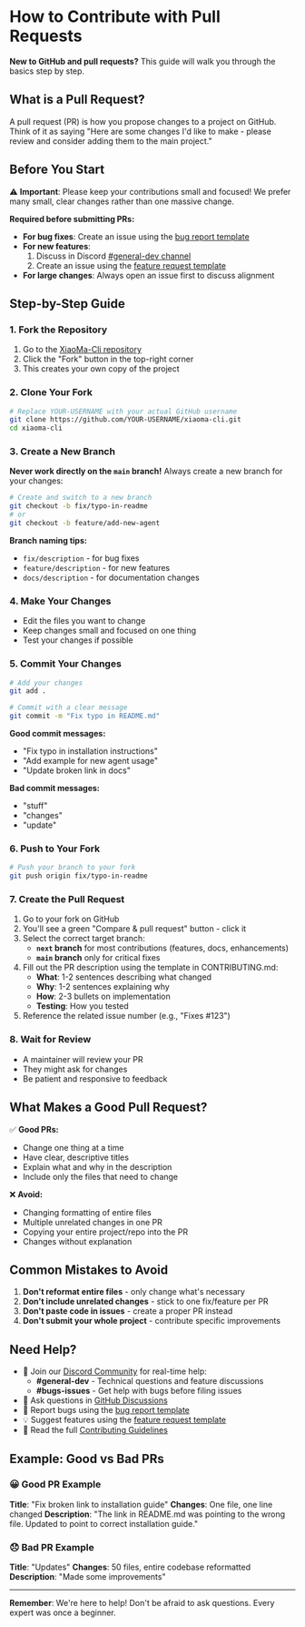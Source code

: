 # How to Contribute with Pull Requests

**New to GitHub and pull requests?** This guide will walk you through the basics step by step.

## What is a Pull Request?

A pull request (PR) is how you propose changes to a project on GitHub. Think of it as saying "Here are some changes I'd like to make - please review and consider adding them to the main project."

## Before You Start

⚠️ **Important**: Please keep your contributions small and focused! We prefer many small, clear changes rather than one massive change.

**Required before submitting PRs:**

- **For bug fixes**: Create an issue using the [bug report template](https://github.com/zqyl-xiaoma/xiaoma-cli-release/issues/new?template=bug_report.md)
- **For new features**:
  1. Discuss in Discord [#general-dev channel](https://discord.gg/gk8jAdXWmj)
  2. Create an issue using the [feature request template](https://github.com/zqyl-xiaoma/xiaoma-cli-release/issues/new?template=feature_request.md)
- **For large changes**: Always open an issue first to discuss alignment

## Step-by-Step Guide

### 1. Fork the Repository

1. Go to the [XiaoMa-Cli repository](https://github.com/zqyl-xiaoma/xiaoma-cli-release)
2. Click the "Fork" button in the top-right corner
3. This creates your own copy of the project

### 2. Clone Your Fork

```bash
# Replace YOUR-USERNAME with your actual GitHub username
git clone https://github.com/YOUR-USERNAME/xiaoma-cli.git
cd xiaoma-cli
```

### 3. Create a New Branch

**Never work directly on the `main` branch!** Always create a new branch for your changes:

```bash
# Create and switch to a new branch
git checkout -b fix/typo-in-readme
# or
git checkout -b feature/add-new-agent
```

**Branch naming tips:**

- `fix/description` - for bug fixes
- `feature/description` - for new features
- `docs/description` - for documentation changes

### 4. Make Your Changes

- Edit the files you want to change
- Keep changes small and focused on one thing
- Test your changes if possible

### 5. Commit Your Changes

```bash
# Add your changes
git add .

# Commit with a clear message
git commit -m "Fix typo in README.md"
```

**Good commit messages:**

- "Fix typo in installation instructions"
- "Add example for new agent usage"
- "Update broken link in docs"

**Bad commit messages:**

- "stuff"
- "changes"
- "update"

### 6. Push to Your Fork

```bash
# Push your branch to your fork
git push origin fix/typo-in-readme
```

### 7. Create the Pull Request

1. Go to your fork on GitHub
2. You'll see a green "Compare & pull request" button - click it
3. Select the correct target branch:
   - **`next` branch** for most contributions (features, docs, enhancements)
   - **`main` branch** only for critical fixes
4. Fill out the PR description using the template in CONTRIBUTING.md:
   - **What**: 1-2 sentences describing what changed
   - **Why**: 1-2 sentences explaining why
   - **How**: 2-3 bullets on implementation
   - **Testing**: How you tested
5. Reference the related issue number (e.g., "Fixes #123")

### 8. Wait for Review

- A maintainer will review your PR
- They might ask for changes
- Be patient and responsive to feedback

## What Makes a Good Pull Request?

✅ **Good PRs:**

- Change one thing at a time
- Have clear, descriptive titles
- Explain what and why in the description
- Include only the files that need to change

❌ **Avoid:**

- Changing formatting of entire files
- Multiple unrelated changes in one PR
- Copying your entire project/repo into the PR
- Changes without explanation

## Common Mistakes to Avoid

1. **Don't reformat entire files** - only change what's necessary
2. **Don't include unrelated changes** - stick to one fix/feature per PR
3. **Don't paste code in issues** - create a proper PR instead
4. **Don't submit your whole project** - contribute specific improvements

## Need Help?

- 💬 Join our [Discord Community](https://discord.gg/gk8jAdXWmj) for real-time help:
  - **#general-dev** - Technical questions and feature discussions
  - **#bugs-issues** - Get help with bugs before filing issues
- 💬 Ask questions in [GitHub Discussions](https://github.com/zqyl-xiaoma/xiaoma-cli-release/discussions)
- 🐛 Report bugs using the [bug report template](https://github.com/zqyl-xiaoma/xiaoma-cli-release/issues/new?template=bug_report.md)
- 💡 Suggest features using the [feature request template](https://github.com/zqyl-xiaoma/xiaoma-cli-release/issues/new?template=feature_request.md)
- 📖 Read the full [Contributing Guidelines](../CONTRIBUTING.md)

## Example: Good vs Bad PRs

### 😀 Good PR Example

**Title**: "Fix broken link to installation guide"
**Changes**: One file, one line changed
**Description**: "The link in README.md was pointing to the wrong file. Updated to point to correct installation guide."

### 😞 Bad PR Example

**Title**: "Updates"
**Changes**: 50 files, entire codebase reformatted
**Description**: "Made some improvements"

---

**Remember**: We're here to help! Don't be afraid to ask questions. Every expert was once a beginner.
